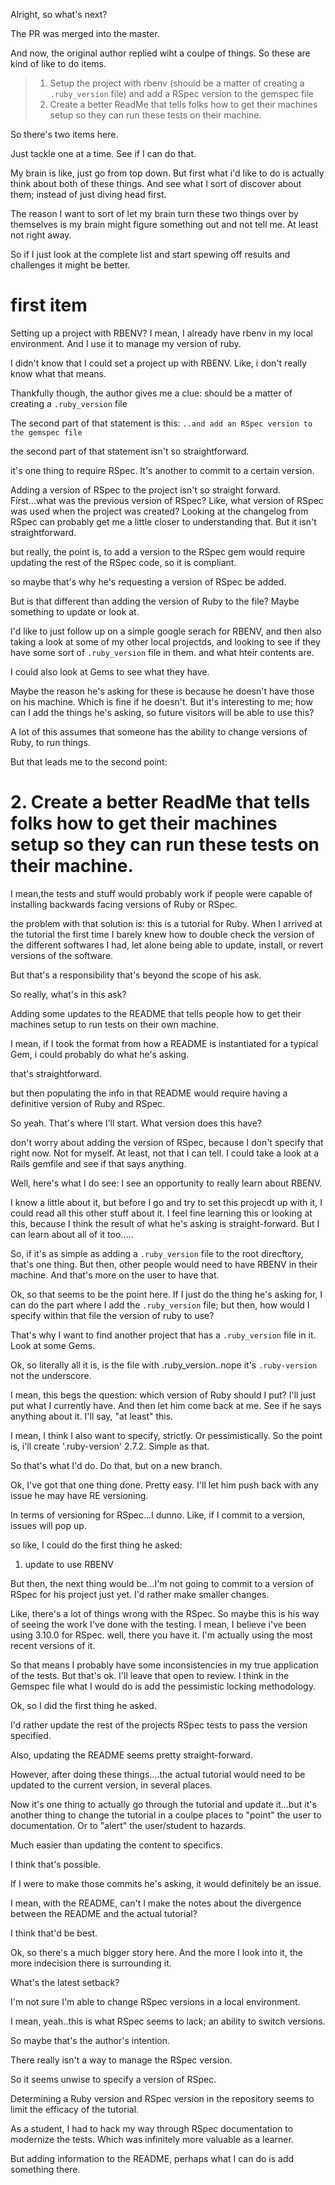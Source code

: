 Alright, so what's next? 

The PR was merged into the master. 

And now, the original author replied wiht a coulpe of things. So these are kind of like to do items. 

> 1. Setup the project with rbenv (should be a matter of creating a `.ruby_version` file) and add a RSpec version to the gemspec file
> 2. Create a better ReadMe that tells folks how to get their machines setup so they can run these tests on their machine. 

So there's two items here. 

Just tackle one at a time. See if I can do that. 

My brain is like, just go from top down. But first what i'd like to do is actually think about both of these things. And see what I sort of discover about them; instead of just diving head first.

The reason I want to sort of let my brain turn these two things over by themselves is my brain might figure something out and not tell me. At least not right away.

So if I just look at the complete list and start spewing off results and challenges it might be better. 

# first item
Setting up a project with RBENV? I mean, I already have rbenv in my local environment. And I use it to manage my version of ruby. 

I didn't know that I could set a project up with RBENV. Like, i don't really know what that means. 

Thankfully though, the author gives me a clue: should be a matter of creating a `.ruby_version` file

The second part of that statement is this: `..and add an RSpec version to the gemspec file`  

the second part of that statement isn't so straightforward. 

it's one thing to require RSpec. It's another to commit to a certain version. 

Adding a version of RSpec to the project isn't so straight forward. First...what was the previous version of RSpec? Like, what version of RSpec was used when the project was created? Looking at the changelog from RSpec can probably get me a little closer to understanding that. But it isn't straightforward. 

but really, the point is, to add a version to the RSpec gem would require updating the rest of the RSpec code, so it is compliant. 

so maybe that's why he's requesting a version of RSpec be added. 

But is that different than adding the version of Ruby to the file? Maybe something to update or look at. 

I'd like to just follow up on a simple google serach for RBENV, and then also taking a look at some of my other local projectds, and looking to see if they have some sort of `.ruby_version` file in them. and what hteir contents are. 

I could also look at Gems to see what they have. 

Maybe the reason he's asking for these is because he doesn't have those on his machine. Which is fine if he doesn't. But it's interesting to me; how can I add the things he's asking, so future visitors will be able to use this? 

A lot of this assumes that someone has the ability to change versions of Ruby, to run things. 

But that leads me to the second point: 

# 2. Create a better ReadMe that tells folks how to get their machines setup so they can run these tests on their machine. 

I mean,the tests and stuff would probably work if people were capable of installing backwards facing versions of Ruby or RSpec. 

the problem with that solution is: this is a tutorial for Ruby. When I arrived at the tutorial the first time I barely knew how to double check the version of the different softwares I had, let alone being able to update, install, or revert versions of the software. 

But that's a responsibility that's beyond the scope of his ask. 

So really, what's in this ask? 

Adding some updates to the README that tells people how to get their machines setup to run tests on their own machine. 

I mean, if I took the format from how a README is instantiated for a typical Gem, i could probably do what he's asking. 

that's straightforward. 

but then populating the info in that README would require having a definitive version of Ruby and RSpec. 

So yeah. That's where I'll start. What version does this have? 

don't worry about adding the version of RSpec, because I don't specify that right now. Not for myself. At least, not that I can tell. I could take a look at a Rails gemfile and see if that says anything. 

Well, here's what I do see: I see an opportunity to really learn about RBENV. 

I know a little about it, but before I go and try to set this projecdt up with it, I could read all this other stuff about it. I feel fine learning this or looking at this, because I think the result of what he's asking is straight-forward. But I can learn about all of it too.....

So, if it's as simple as adding a  `.ruby_version` file to the root direcftory, that's one thing. But then, other people would need to have RBENV in their machine. And that's more on the user to have that. 

Ok, so that seems to be the point here. If I just do the thing he's asking for, I can do the part where I add the `.ruby_version` file; but then, how would I specify within that file the version of ruby to use? 

That's why I want to find another project that has a `.ruby_version` file in it. Look at some Gems. 

Ok, so literally all it is, is the file with .ruby_version..nope it's `.ruby-version` not the underscore. 

I mean, this begs the question: which version of Ruby should I put? I'll just put what I currently have. And then let him come back at me. See if he says anything about it. I'll say, "at least" this. 

I mean, I think I also want to specify, strictly. Or pessimistically. So the point is, i'll create '.ruby-version' 2.7.2. Simple as that. 

So that's what I'd do. Do that, but on a new branch. 

Ok, I've got that one thing done. Pretty easy. I'll let him push back with any issue he may have RE versioning. 

In terms of versioning for RSpec...I dunno. Like, if I commit to a version, issues will pop up. 

so like, I could do the first thing he asked: 

1. update to use RBENV

But then, the next thing would be...I'm not going to commit to a version of RSpec for his project just yet. I'd rather make smaller changes. 

Like, there's a lot of things wrong with the RSpec. So maybe this is his way of seeing the work I've done with the testing. I mean, I believe i've been using 3.10.0 for RSpec. well, there you have it. I'm actually using the most recent versions of it. 

So that means I probably have some inconsistencies in my true application of the tests. But that's ok. I'll leave that open to review. I think in the Gemspec file what I would do is add the pessimistic locking methodology.

Ok, so I did the first thing he asked. 

I'd rather update the rest of the projects RSpec tests to pass the version specified. 

Also, updating the README seems pretty straight-forward. 

However, after doing these things....the actual tutorial would need to be updated to the current version, in several places. 

Now it's one thing to actually go through the tutorial and update it...but it's another thing to change the tutorial in a coulpe places to "point" the user to documentation. Or to "alert" the user/student to hazards.

Much easier than updating the content to specifics. 

I think that's possible. 

If I were to make those commits he's asking, it would definitely be an issue. 

I mean, with the README, can't I make the notes about the divergence between the README and the actual tutorial? 

I think that'd be best. 

Ok, so there's a much bigger story here. And the more I look into it, the more indecision there is surrounding it. 

What's the latest setback? 

I'm not sure I'm able to change RSpec versions in a local environment. 

I mean, yeah..this is what RSpec seems to lack; an ability to switch versions. 

So maybe that's the author's intention. 

There really isn't a way to manage the RSpec version. 

So it seems unwise to specify a version of RSpec. 

Determining a Ruby version and RSpec version in the repository seems to limit the efficacy of the tutorial.  

As a student, I had to hack my way through RSpec documentation to modernize the tests. Which was infinitely more valuable as a learner. 

But adding information to the README, perhaps what I can do is add something there. 
